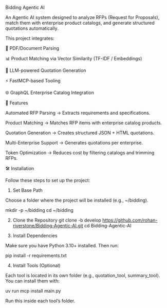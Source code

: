 Bidding Agentic AI

An Agentic AI system designed to analyze RFPs (Request for Proposals), match them with enterprise product catalogs, and generate structured quotations automatically.

This project integrates:

📄 PDF/Document Parsing

📊 Product Matching via Vector Similarity (TF-IDF / Embeddings)

🤖 LLM-powered Quotation Generation

⚡ FastMCP-based Tooling

🌐 GraphQL Enterprise Catalog Integration

🚀 Features

Automated RFP Parsing → Extracts requirements and specifications.

Product Matching → Matches RFP items with enterprise catalog products.

Quotation Generation → Creates structured JSON + HTML quotations.

Multi-Enterprise Support → Generates quotations per enterprise.

Token Optimization → Reduces cost by filtering catalogs and trimming RFPs.

🛠️ Installation

Follow these steps to set up the project:

1. Set Base Path

Choose a folder where the project will be installed (e.g., ~/bidding).

mkdir -p ~/bidding
cd ~/bidding

2. Clone the Repository
git clone -b develop https://github.com/rohan-riverstone/Bidding-Agentic-AI.git
cd Bidding-Agentic-AI

3. Install Dependencies

Make sure you have Python 3.10+ installed. Then run:

pip install -r requirements.txt

4. Install Tools (Optional)

Each tool is located in its own folder (e.g., quotation_tool, summary_tool).
You can install them with:

uv run mcp install main.py


Run this inside each tool’s folder.
